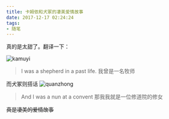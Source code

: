 ```yaml
---
title: 卡姆依和犬冢的凄美爱情故事
date: 2017-12-17 02:24:24
tags:
- 随笔
---
```


真的是太甜了。翻译一下：

<!-- more -->


![kamuyi](/images/kamuyi.jpg)

> I was a shepherd in a past life.
> 我曾是一名牧师

而犬冢则搭话
![quanzhong](/images/quanzhong.jpg)

> And I was a nun at a convent
> 那我我就是一位修道院的修女

~~真是凄美的爱情故事~~